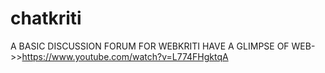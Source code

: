 # chatkriti
A BASIC DISCUSSION FORUM FOR WEBKRITI
HAVE A GLIMPSE OF WEB->>https://www.youtube.com/watch?v=L774FHgktqA
